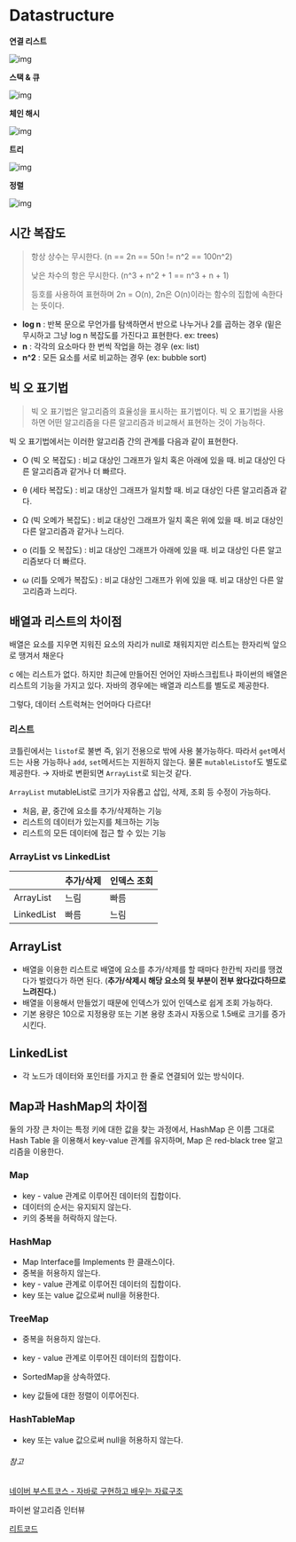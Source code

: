 # Datastructure

**연결 리스트**

![img](https://cphinf.pstatic.net/mooc/20210412_137/16182216780657zwCT_PNG/mceclip0.png)

 

**스택 & 큐**

![img](https://cphinf.pstatic.net/mooc/20210412_234/1618221720177BK2bF_PNG/mceclip1.png)

 

**체인 해시**

![img](https://cphinf.pstatic.net/mooc/20210412_58/16182217970322FWIt_PNG/mceclip2.png)

 

**트리**

![img](https://cphinf.pstatic.net/mooc/20210412_7/1618221911213bTf5e_PNG/mceclip3.png)

 

**정렬**

![img](https://cphinf.pstatic.net/mooc/20210412_223/1618221974817OOUwc_PNG/mceclip4.png)



## 시간 복잡도

> 항상 상수는 무시한다. (n == 2n == 50n != n^2 == 100n^2)<br/>
>
> 낮은 차수의 항은 무시한다. (n^3 + n^2 + 1 == n^3 + n + 1)<br/>
>
> 등호를 사용하여 표현하며 2n = O(n), 2n은 O(n)이라는 함수의 집합에 속한다는 뜻이다. 

- **log n** : 반복 문으로 무언가를 탐색하면서 반으로 나누거나 2를 곱하는 경우 (밑은 무시하고 그냥 log n 복잡도를 가진다고 표현한다. ex: trees)
- **n** : 각각의 요소마다 한 번씩 작업을 하는 경우 (ex: list)
- **n^2** : 모든 요소를 서로 비교하는 경우 (ex: bubble sort)



## 빅 오 표기법

>  빅 오 표기법은 알고리즘의 효율성을 표시하는 표기법이다. 빅 오 표기법을 사용하면 어떤 알고리즘을 다른 알고리즘과 비교해서 표현하는 것이 가능하다.

빅 오 표기법에서는 이러한 알고리즘 간의 관계를 다음과 같이 표현한다.

- O (빅 오 복잡도) : 비교 대상인 그래프가 일치 혹은 아래에 있을 때. 비교 대상인 다른 알고리즘과 같거나 더 빠르다.

- θ (세타 복잡도) : 비교 대상인 그래프가 일치할 때. 비교 대상인 다른 알고리즘과 같다.

- Ω (빅 오메가 복잡도) : 비교 대상인 그래프가 일치 혹은 위에 있을 때. 비교 대상인 다른 알고리즘과 같거나 느리다.

- o (리틀 오 복잡도) : 비교 대상인 그래프가 아래에 있을 때. 비교 대상인 다른 알고리즘보다 더 빠르다.

- ω (리틀 오메가 복잡도) : 비교 대상인 그래프가 위에 있을 때. 비교 대상인 다른 알고리즘과 느리다.



## 배열과 리스트의 차이점

배열은 요소를 지우면 지워진 요소의 자리가 null로 채워지지만 리스트는 한자리씩 앞으로 땡겨서 채운다

c 에는 리스트가 없다. 하지만 최근에 만들어진 언어인 자바스크립트나 파이썬의 배열은 리스트의 기능을 가지고 있다. 자바의 경우에는 배열과 리스트를 별도로 제공한다.

그렇다, 데이터 스트럭쳐는 언어마다 다르다!

### 리스트

코틀린에서는 `listof`로 불변 즉, 읽기 전용으로 밖에 사용 불가능하다. 따라서 `get`메서드는 사용 가능하나 `add`, `set`메서드는 지원하지 않는다. 물론 `mutableListof`도 별도로 제공한다. → 자바로 변환되면 `ArrayList`로 되는것 같다.

`ArrayList` mutableList로 크기가 자유롭고 삽입, 삭제, 조회 등 수정이 가능하다.

- 처음, 끝, 중간에 요소를 추가/삭제하는 기능
- 리스트의 데이터가 있는지를 체크하는 기능
- 리스트의 모든 데이터에 접근 할 수 있는 기능 

### ArrayList vs LinkedList

|            | 추가/삭제 | 인덱스 조회 |
| ---------- | --------- | ----------- |
| ArrayList  | 느림      | 빠름        |
| LinkedList | 빠름      | 느림        |

## ArrayList

- 배열을 이용한 리스트로 배열에 요소를 추가/삭제를 할 때마다 한칸씩 자리를 땡겼다가 벌렸다가 하면 된다. (**추가/삭제시 해당 요소의 뒷 부분이 전부 왔다갔다하므로 느려진다.**)
- 배열을 이용해서 만들었기 때문에 인덱스가 있어 인덱스로 쉽게 조회 가능하다.
- 기본 용량은 10으로 지정용량 또는 기본 용량 초과시 자동으로 1.5배로 크기를 증가시킨다.

## LinkedList

 - 각 노드가 데이터와 포인터를 가지고 한 줄로 연결되어 있는 방식이다.



## Map과 HashMap의 차이점

둘의 가장 큰 차이는 특정 키에 대한 값을 찾는 과정에서, HashMap 은 이름 그대로 Hash Table 을 이용해서 key-value 관계를 유지하며, Map 은 red-black tree 알고리즘을 이용한다.

### Map
- key - value 관계로 이루어진 데이터의 집합이다.
- 데이터의 순서는 유지되지 않는다.
- 키의 중복을 허락하지 않는다.

### HashMap
- Map Interface를 Implements 한 클래스이다.
- 중복을 허용하지 않는다.
- key - value 관계로 이루어진 데이터의 집합이다.
- key 또는 value 값으로써 null을 허용한다. 

### TreeMap
- 중복을 허용하지 않는다.
- key - value 관계로 이루어진 데이터의 집합이다.

- SortedMap을 상속하였다.
- key 값들에 대한 정렬이 이루어진다.

### HashTableMap
- key 또는 value 값으로써 null을 허용하지 않는다. 



###### 참고

[네이버 부스트코스 - 자바로 구현하고 배우는 자료구조](https://www.boostcourse.org/cs204/home) 

파이썬 알고리즘 인터뷰

[리트코드](https://leetcode.com)
